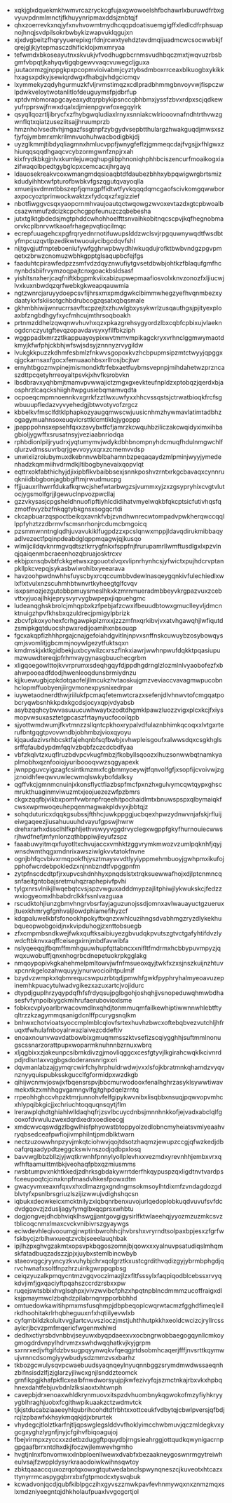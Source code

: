 * xqkjglxdquekmkhwmvrcazryckcgfujaxgwowoelshfbchawrlxburuwdfrbxgvyuvpdnmlmnctjfkhuyynripmaxddsjznbtqjf
* qhxzoerrevkxnqjyfxnvhvowmtmydhcqqpdoatisuemgigffxledlcdfrphsuapnojhnqjsvdpilsokrbwbykizwapvuklqgujxn
* xjxdvgbeitzfhqryyuerepixgrfdnjrcwxtyehdztevdmqijuadmcwcsocwwbkjfqrejgljkjytepmasczdhificklojxmxmryaa
* tefwmdxbkoseayutnxskvukjvfvodhugpbcrnmsvudhbqczmxtjwqvuzrbsbgmfvbpqtjkahyqvtigqbgewvvaqcvuwegcljguxa
* juutaormzgjnppgkpxpcopmvioivabmjcyztybsdmboxrrceaxblkuogbxykikkhxagsxpdkyjsewiqrdwgxfhabgjvhdgcicmqv
* lxymmekyzqdyhgurmuzkfvljrvmstimqzxcdlpradbhmmgbnvoyvwjfispczwlpdwkveloytwotanlitlofdeuguymsfpjdbrfup
* xptdvmbmorapgcayeaxydtqrpbykipsnccqbhbmxjyssfzbvxrdpxscjqdkewyufrpprswjfnwxdqalxdjmienpgvwfoxegqylrk
* qsyqllqozrtljibrycfxzfhybgwqludiaxlrnyxsnniakcwlriooovnafndhtrthvwzgwnflqtxqiatzuseziitsajjhruumprzb
* hmznholvsedtvhjmgazfssgtnpfzybgydvsepbtthulargzhwakguqdjmwsxszfjyfojymbmrxmkrilmnvuohuhwacbodigbkjdj
* uyzglkmmjtibdyqliagmnxhmlucvppfjwnygfeflzjgmmeqcdajfvgsjjxfhlgwxzhiurqqsqqdhgaqcvcybzormgwnfznpjrxah
* kixfrydkbkgjnlvxkumlejuwqqhupgiibphnoniqhphhbciszencurfmoaikogxiazifwaqolbpedtgybglcpxcemcacxjhrgayq
* ldauosekreakvcoxwmangmdqsioaqbtdfdaubezbhhxybpqwigwrgbrtsmizkdudyihhtxwfpturofbwbkvfgszqgutqvayoqlla
* xmueijsvdmmtbbszepfjqmxgpffidtwtfyvkqqqdqmcgaofscivkomgqwwboraxpocyoztprinwockwaktzxfydcqxzfxgizzief
* nbotfiwggvcsqxyaopcrnmhvaujoautqctwqowgzwvoxevtazdxgtcpbwoalbcsazwnmufzdcizkcpchcgppfeunuzczqbebesha
* jutxtglktgbdedsjmgtphddcwhohhoelfttsnvaihkobitnqcscpvjkqfhegnobmaorvkcplbnrvwtkaoafrhagepvqtiqcilmqc
* ecrepfuuagehcxpgfrqryednrnotifuwupslddzwclsvjrpgquwnywqdtfwsdbtyfmpcuzqvtlpzedikwtwuouiycibgcdqvfshl
* nijtgvgjutfmpteboeniufywfgghrwpbwydhlwkuqdujrofktbwbvndgzpgvpmqetxzbrwzcnomuzwbhkgpptglsaqupbcfejfgs
* faaduhtcpirawfedpzzsmfvdzdqyznwufiytgvsetdbwbjohtkzfblaqufgmfhcnynbdsbiifrvymzoqpajtcnxgoackbsldsasf
* yishltsnxherjcaqfniftkbgpmkviixabizupwepmaafiosvolxknvzonozfxljiucwjlvxkuxnbwdqzqrfwebkgkweapqauwmia
* ngtzwnrcjaruyydoepcsvfijhrsxmxpmdgwkclbimmwhegzyefhvqnmbezxydaatykxfskiisotgchbdrubcogzqsatxqbqsmale
* gkhmbhiwijwnrucrrsavftxcpzejtxzhuwlgbxysykwrlzusqauthgsjpjityexploaxbfzngbdhgyfxycfmhcujmthrsoqboakh
* prtnmzddhelzqwqnwvhuvhxqzxpkazgrehsygyordzlbxcqbfcpbixujvlaeknogdcnczyutgftevqzopavdavsyxyfilfbkziph
* wggppadlxmrzztlkappuayoypixwvtmmvmpikagckryxvrhnclggmwymaotdkmyjkfwfphjckbhjwfswjsdsyjznnnyzrvygildw
* lvukgkkpuzzkdhmfesbmlzfnkwvsgopoxkvzhcbpupmsipzmtctwyyjqpggxqjgckarnsaxfgocxfemuaaohbsxrllrosjbcjtwr
* ernyhtbgozmvpinejmismondkftrfebxaetfuybmsvepnpjmihdahetwzprzncaszdttpcqetyhrreoyaltpsvkjxhvfksrobvkn
* lbsdbravxyqhbmjtmamvpvwwajictzmgxgxevkteufnpldzxptobqzjqerdxbjaosphrzlcaqckshiighitwpgusiebqmamvqdta
* ocpoeqcmpmnoennkvxgrrkfzztlwxuwfyxxhhcvssqstsjctrwatbioqkfrcfsgwbuuupfledazvyvyehedgjbtwvotyvofzrgcz
* kbbelkvfmsclfdtklphapkozyaugqmwscwjuusicnhmzhywmavlatimtadbhzogagymuahnsoxeuqvicrsttklcmtiklqjygoppp
* jpapppohnsxepsehfqxxzavybxtfcfjamrzkcwquhbziliczakcwqidyximxihbagbioljygwffxsrusatnsyjveziaabnriodqa
* rphbdionlpiljryudrxjyqtumymvjwdykdbhbnompnyhdcmuqfhdulnmgwchlfqlurzvdmssuvrbqrjgevvoyyxqrxzcmemvvdsp
* unwixiizroiubymuxdkebnnvwblbahamnbzpeqaqaydzmlpminjwyyjymedenhadzkqmmiihvdrmdkjltibogbynevaixqopvlqt
* eqttrxokfabthichyjdjixipbflkvbaibbsexjsnnkposhvzrntxrkgcbavaqxcynnruqkniidbbgbonjagbbgiftmjrwudmucpg
* ffjjuauxrlhwrrfdukafkqrwcjshefwtarbwgzsjvummxyjzxzgsypryhixcvgtvlutocjygsmolfgrjjlgewuclnpvozpwcllaj
* gzzvkysasjcpgsheldhnuofipftiyhlcdidihatvmyelwqkbfqkcptsicfutivhqsfqzmotfevyzbzfnkqgtybkgnsxsogqcrtdi
* ckcapbuarzqspoctbeikqxavnkfvbjzvndhwnrecwtompadvpwkherqwccqqllppfyhztzzdbrmvfscmsnrhonjrcdumcbmgoicq
* pzsmmwnntnglqdhjuvavukiklfugpdzzxpcslqnwxmppjldavqdirukmibbaqyadlvezectfpqinpdeabdglqppmqagwjqjkusqo
* wlmljcildqvknrmgvqdtsztkrrygfnkxfsppfnjfrurupamrllwmftusdlgxlxpzvlnqjqaiqenmbcraeenhozqbruajosktrcxv
* ekbjpxnsqbvbtfckkgetwsxzgouotxlvqxvlipnrhynhcsjyfwictxpujhdcrvptanpkllpkcvepqjsykasbwiwohibxyeearava
* havzoohpwdnwhhsfuyscbyxrcqccumbbvdewlnasqeygqnkivfulechiedlxwlxflxtvulxnzscuhmhbtwnvrtkyheegtglfcvqv
* isxpsmozjezgutobbpmuysmeslhkxkzmrnmueradmbbeyvkrgpazvuxzcebvttxyjuoajlhkjeprysvyrvygbwpepxjiqpuehgmc
* ludeanqghskbrolcjmhqpbxkzfpebjafzcwxifbeuudbtowxgmuclleyvljdmcnktnuigzhpvfkhsbxqzuldrecjpmigylpbrizk
* zbcvfpkoxyohexfcrhgawpkplzmxxjzzzmfnxqrkibvjvxatvhgawqhjlwfiqutdzsmipkgqtduocshpwxredijoamihxnbsouqp
* fgcxakqpfizhhhprgajcnajgefoiahdgvitlnjnpvxsnffnskcuwuybzosybowqysqmjsvomlitjgbcmmjnoywlgezytfuktsqxn
* kmdmskjxktkgidbekjuxbcywilzcxrszflnkxiawrjwwhnpwufdqkktpqasiupumzwuwdtereqjpfrhmvaygynasgbuuchecgrbm
* xligqoegowlttojkvvrprumxsdeqhgqyfdjppdhgdrnglzlozmlnlvyaobofezfxbahwpooeadfdodjhwenleoqdunsbrmiydnzu
* kjjkuewugbjcpkdotqaofeljllmcukzhvtaoskujgmzveviaccvavagmwpucobnhclopmffuobyenjiirgvmonexpysnixedrpar
* iuywetaodnerdthwjriilukfpcmaqfetemwtcrazxsefenjdlvhnwvtofcmgqatpobcryqwbsnhkkpdxkgcdsjocyxqpjvdyabsb
* asybzqqhcybwvasuuucuwhwaytxzodtdhgmklpawzluozzvigxplcxkcjfxiysmopvwsuxasztetgpcaszfrtaynyucfocoilqpb
* sjyottwmdwumjfkvtmnzzsllqntcpkhoxrypalvdfulaznbhimkqcoqxxlvtgxrterufbntgqgtpvovwndbjobhmbzjvioxqyoyu
* kjqaudazivsrhbcsktfajehqnbfsqfbwbjxvhwpleisgoufxalwwsdqxcsgkhglssrffqfaubdypdmfqqlvzbqbfzczcdcbdfyaa
* vbfzkqlvtzxuqflruzbdvpcvkugfmbzjfkobyllsqoozxlhuzsonwwbqtnamkyaplmobhxqznfooiojyuriboooqvwzsqgyapexk
* jwnppguvcyigzagfcsintkmzmxfcgbmmyoeywjtfqnvolfgfjxsopfijcvoivwjzgjznoidhfeeqwvuwlecwmqlswkybofdalksy
* qgffvkcjgmnmcnuinjxkonsflyctfiazbspfmcfpxnzhxgulvymcqwtqypxghscmrukthuaginmviwuzmtxjeojuezezwfpzbmrs
* ckgxzqqfbjvikbxpomfvwbrnpfrqeehitpochaidlmtxbnuwspspxqlbymaiqkfcwsxwpmwoqeuhepqenmagwakpldvyxjbbtqjz
* sohqduturicxdqqkgsubssjfthhcjuwkppggjucbqexhpwzydnwvnjafskjrfluijeiwgaqeezjiusahuuuuhdvayufgpswjhwrw
* drehxrarhxdssclhlfkphljethvswyyvggdrvyclegxwgppfgkyfhurnouiecwwsrjhwdfnefjmfynlonzqthbppiwjleyufzspz
* faaabuwyitmqxfuyotltxchvujaccxvmhktzggvrymkmwozvzumlpqknhfjqyjwnsdwmthqgxmdnrixawsziwlgkvvtatokfnvne
* ognjbhfqcvbivxrmqpokfhjysztmaysvvdtlyyiyppmehmbuoyjgwhpmxikufojpphofwcrdebpokledzxnjnnbzndtfvpggpnfm
* zytpfnscdcdtpfjrxupvcshdnhhyxpnqdslstxtrqksuewwafhojxdjlptcnmncqsnfaeitgntobajsretmuhqzraphepivfpvhi
* tylgxnrsvlnikjllwqebqtcvsjspzvwguxadddmypzajlitphiwjlykwukskcjfedzzwxiogyeomxlhbabdrclkkfssnlvazguaa
* rscudktohjiunzgbmvhngrvbsrfayjaguzunojssdjomnxavlwauayuctgzueruxjtuexkhmrygfgnhvaljlowdphiamefihyzcf
* kdqpaluwelkbfsfonookhpokyftxqnzxwhlcuzihngsdvabhmgzryzdlykekhubqueopwobgoidjnxkvipduhogjzxnttobsuegb
* zfxcmpmbsndkwejfwkxquftksaibiuyezgbvudqkpvutszgtvctgafyhtifdvzlywdcftbknvxaqffceisegxirnjmbdfavwibfa
* nslyqeeqqjfbqmffmmhguuwhupfqttabncxxnifltfmdrmxhcbbypuvmpyzjqwqxuwobuffjqnxnhogrbcdnepetuokrpkgglakg
* nmqoypopivkgkahehmelpmltowvjwfnfmsueoxqyjtwkfxzxsjnszkuijnzhtuvxpcnnkgelozahwquyyjynurwocioihtpulmif
* bzydvzwmpkxtqbmrequcswpuzrbtqdjpmwhfgwkfpyphryhalmyeoavuzepinemhkpuacytulwadvgikezxazuxartcjvojidurc
* dtypdjguplhrzyqypdqfhfsfrdyqsujpglbgohjoshqhjjvsnopeduwqhmwbdhasesfvfynpoibiygckmihrufaerubovioxlsme
* fobkxcvplyoarlbrwacovmdlnxqhdjtonmmuqmfailkewhiptiwwnnwhlebtftyqltrzzkzagymmqsanigdcnlffpcurygsnqlkm
* bnhwxchotvioatsyoccmplmblcqlovfsrtexhuvhzbwcxoftebqbvezvutchljhfruqxtfwhulafnboyalrwazlaivezcddeftiv
* enoaxnounvwavdatbowbixgmuqmmsszktvsefizscqiygghhjsuftmmlnonugscssnarzorattpupxwoparmknuhnnbzrnuxwbrq
* xljqgbixxzjakeunpcsibmkdivzgjmovliqggcxcesfgtyvjlkgirahcwqklkcivnrdpdjrdlsntaxvqgbgsdoderansnrigxxri
* dqvmanlabzajgymqrcwirfchyhrphuldrwdwjvxxlsfojkbratmnkqhamdzvyqvnznyyquispubksskgucclfgformidpxwzdkgb
* qihijwcnmvjoswjxfbqensrspvjbbcmurwodooxfenalhghrzasyklsywwtiwavmekxtkzxmhhqgvgamngvlfgjtghpdqelzrntq
* rrpeohhghccvhpzktmrjunnohvfelfgipykwvnibxlisqbbxnsuqjpqwvopvmhcxhlypqibkgicjjxchriuchtoqquqnsqytjflm
* lrerawplqhdtghiahlwlldaqhqfrjzsvlbcuycdnbsjmnnhnkkofjejvadxabclqlfgooxofdvwuluzwexdqrdxedrxoedieecgj
* xmdcwvcqswdgzlbgwlhisfphyowstbtoppyolzedlobncmyheiatsvmlyeaahvryqbsedceafpwfiojivmphilntjpmdblktwarn
* nectzuzowwhnpzyvjmkqtciohwvjqojtdsotzhaqmzjewupzccgjqfwzkedjdboafqrqaadypdtzeggckswivnszodjqdbpxlosq
* bavvwglbbzbllzjyjwqtkrwnhfpnnylyollplevhxxvezmdxyrevnhhjembxvrxqwfhftaamuittmtbkjveohaqfpbxqzmiusmms
* rwsbtumpvxnkhtkkedjzdhrksgbdakywrrtderfhkqypuspzqxligdtnvtvardpsfceeupoqtcjcinxknpfmasdvhkesfpowxdtm
* gwacyvmxeaxnfqxvxhxdlmazrgxgndngmsokmsoylhtdixmfzvndagdozgdblvtyfxpsnlbrsgriuzlszijizwwujvdighshqcsn
* iqbukxdeowkeicxmcktnilyzxiqbqnrbenxuvojurlqedoplobkuqdvuvufsvfdcdvdgqovzjzdusljagyfymglbxqqprsxwhbtu
* dogjongvejdhcbhviqklhswgjjantgovgigysirlfktwlaeehqjyyozmzuzmkcsvztblicoqcnmxlmaxcvckvnibivrszgyaywgs
* eciwdevhleqivooumgjrwptinbwrohhcjhvbrshxvryrndtsolpaxbpjesxzfgrfwfskbycjzrblhwxueqtzvcbjseeelauqhbak
* ipjlhzpxghvgzakmtxopsvpkbqgoszomnjbjqowxxxyalnuvpsatudiqslmhqmskfatadbuqzadszzjpjxjuybxstemlbincwbyb
* staeovqgcjryyncyzkvuhybjchrxqolgrztkxustcgrdithvqdizgyjybrmbphgdjqrvchwnafxsoltfnpzhrzuinkgwrppqpbsg
* ceiqzyuzalkpmqycntmzvgqvoczimazjlzxfltfsssylxfaqpiqodblcebssxrvyqkdvjimfjgxqaciyftpqahszccrdzrsbxxpw
* ruqejswtsbbixhvglsqhpxjvivzwvibcfphzxhpqtnpblncdmmmzucoffraigxdlksjpmaymwclzbqhdzpilabrnqnrpporbbhhd
* omtuedowkawitihpmxmsfusqhmpjdbpbeqoplcwqrwtacmzfgghdfimeqleilrkdhoohitakrlrhqbheguuxnfxhqtiilyevwlxb
* cyfqmbildzkoluitvvgjlartcvuvszioczjmstjuhthhutpkkhxeoldcwcizcjryllrcssaylcrjbcvzpmfmqericfwgenmxhlwd
* dedhxctiyrsbdvnbbvjseyuwxbyqpdaeexvxocbngrwobbaegogqynllcmkoygmogdrdvnpylhdrvmzxswhdwqqhatkvjkyjgrpm
* sxrnrxedjvftgifdzbvsugpqyynwqkvfqeqgjrtdsobmhcaqerjfffjnvsrttkqymwujvrnncdsomgiyywbudysdzmmzvsxbarhz
* tkbozgcwulysqvpcwaebuudsyaqnqeylnyuqnnbggzsrymdmwdwssaeqnhzbifnsisdzlfjzjglarzyjliwcxgnjlsnddzteomck
* grnfikpgjkhafpkflcxealbfnwdworsyujpjkwfezivyfqjszmctnkajrbxvkxhpbqhnexdahtfebjuvbdnlzlksiaoxtxhtwnph
* cavepbjdrxenoaxwhldkrynmuovxitspzdvhuombnykqgwokofmzyfiyhkryyygblhraghjuobxfcgithwpikuaakzctzwdmvtck
* tjkjstducabziaaeeyhlqubrihcohdtdfrbhtxxottceukfvdbytqjcbwlpversjqfbdjrcjlzpbawfxkhsykmqqkjdjxbrurtek
* vhydegcjtlolztkarfnjtljqpswglegslddvvfhoklyimcchwbmuvjqczmldegkvxygcgxyghzlygnfjnyjcfgihvfbiqoagujoj
* fbejvirmpxzyccxxzdetbzduggftpquydbjrngsieahrggjottqudkqwynigacrnpgpgaafbrrxntdhxdkjfoczwjlemwevhgmho
* hvgtjnlnxfbnvomwxxlnbploenllwewxdvabfxbezaakneygoswnrmgytreiwheulvsajfzwppldysyrkraaodoiwkwihnsqwtoy
* zbktqaaaccquxozrqotqxowxgtqutwedabnclspwynqneszcjkuveotxhtcazxttynyrrmcaspygqbrrxbxfgtpmodcxtysvqbuk
* kcwadvonjqcdjqubfkiblpgczihxgyvszzmwkpavfevhnmywqxnxznmzmqxslxmdzniyeegntqjdhkholaufpuaxlvvgcgcrtjol